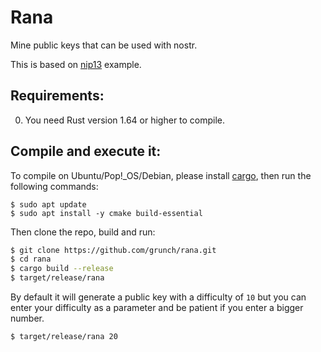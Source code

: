 # Rana

Mine public keys that can be used with nostr.

This is based on [nip13](https://github.com/ok300/nostr-rs/blob/master/examples/nip13.rs) example.

## Requirements:

0. You need Rust version 1.64 or higher to compile.

## Compile and execute it:

To compile on Ubuntu/Pop!\_OS/Debian, please install [cargo](https://www.rust-lang.org/tools/install), then run the following commands:

```
$ sudo apt update
$ sudo apt install -y cmake build-essential
```

Then clone the repo, build and run:

```bash
$ git clone https://github.com/grunch/rana.git
$ cd rana
$ cargo build --release
$ target/release/rana
```

By default it will generate a public key with a difficulty of `10` but you can enter your difficulty as a parameter and be patient if you enter a bigger number.

```bash
$ target/release/rana 20
```

